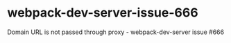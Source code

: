 # webpack-dev-server-issue-666
Domain URL is not passed through proxy - webpack-dev-server issue #666
